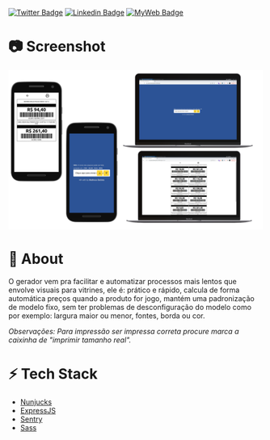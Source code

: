 [![Twitter Badge](https://img.shields.io/badge/-@t__h__e__u-1ca0f1?style=flat-square&labelColor=1ca0f1&logo=twitter&logoColor=white&link=https://twitter.com/t_h_e_u)](https://twitter.com/t_h_e_u)
[![Linkedin Badge](https://img.shields.io/badge/-matheusgbatista-blue?style=flat-square&logo=Linkedin&logoColor=white&link=https://www.linkedin.com/in/matheusgbatista-3392bb153/)](https://www.linkedin.com/in/matheusgbatista/)
[![MyWeb Badge](https://img.shields.io/badge/-t--heu.github.io-333?style=flat-square&link=https://t-heu.github.io/)](https://t-heu.github.io)

# 📷 Screenshot

<p align="center">
  <img alt="home" src="./docs/preview.png" width="650" />
</p>

# 📄 About

O gerador vem pra facilitar e automatizar processos mais lentos que envolve visuais para vitrines, ele é: prático e rápido, calcula de forma automática preços quando a produto for jogo, mantém uma padronização de modelo fixo, sem ter problemas de desconfiguração do modelo como por exemplo: largura maior ou menor, fontes, borda ou cor.

_Observações: Para impressão ser impressa correta procure marca a caixinha de "imprimir tamanho real"._

# ⚡ Tech Stack

- [Nunjucks](https://mozilla.github.io/nunjucks/)
- [ExpressJS](https://expressjs.com/)
- [Sentry](https://docs.sentry.io/)
- [Sass](https://sass-lang.com/)
